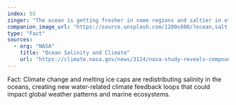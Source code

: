 ```yaml
---
index: 55
zinger: "The ocean is getting fresher in some regions and saltier in others."
companion_image_url: "https://source.unsplash.com/1200x800/?ocean,salt,sea"
type: "Fact"
sources:
  - org: "NASA"
    title: "Ocean Salinity and Climate"
    url: "https://climate.nasa.gov/news/3124/nasa-study-reveals-compounding-climate-risks-at-two-degrees-of-warming/"
---
```

Fact: Climate change and melting ice caps are redistributing salinity in the oceans, creating new water-related climate feedback loops that could impact global weather patterns and marine ecosystems.
